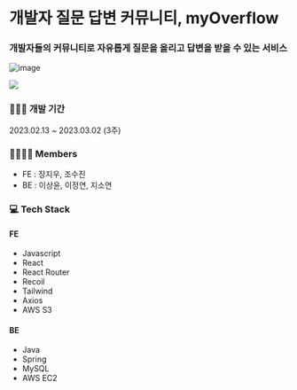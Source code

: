 # 개발자 질문 답변 커뮤니티, myOverflow
### 개발자들의 커뮤니티로 자유롭게 질문을 올리고 답변을 받을 수 있는 서비스
![image](https://user-images.githubusercontent.com/104891203/222962628-3cbefd21-462a-409c-ab2e-6888a53eb0dd.png)

<img src="https://user-images.githubusercontent.com/104891203/223292393-f50ca765-60a1-4294-83d8-0bcc19c447fd.mov" />


### 👩🏻‍💻 개발 기간
2023.02.13 ~ 2023.03.02 (3주)

### 👨‍👩‍👦‍👦 Members
- FE : 장지우, 조수진
- BE : 이상윤, 이정연, 지소연

### 💻 Tech Stack
#### FE
- Javascript
- React
- React Router
- Recoil
- Tailwind
- Axios
- AWS S3

#### BE
- Java
- Spring
- MySQL
- AWS EC2
